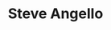 ---
title: Steve Angello
categories:
- events
- radio
- digital
- press
tags:
- artist
position: 2
image: 
is-featured: 
is-front: 
website:
facebook: https://www.facebook.com/steveangello
twitter:
instagram:
spotify:
soundcloud:
youtube: 
apple: 
layout: client
---